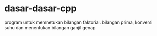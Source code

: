 # dasar-dasar-cpp
program untuk memnetukan bilangan faktorial. bilangan prima, konversi suhu dan menentukan bilangan ganjil genap
